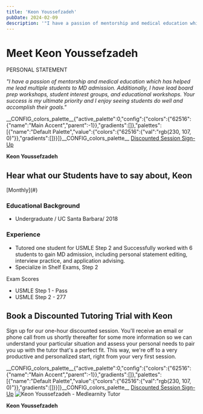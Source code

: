 ```yaml
---
title: 'Keon Youssefzadeh'
pubDate: 2024-02-09
description: '"I have a passion of mentorship and medical education which has helped me lead multiple students to MD admission. Additionally, I have lead board prep work'
---
```


# Meet Keon Youssefzadeh

PERSONAL STATEMENT

_"I have a passion of mentorship and medical education which has helped me lead multiple students to MD admission. Additionally, I have lead board prep workshops, student interest groups, and educational workshops. Your success is my ultimate priority and I enjoy seeing students do well and accomplish their goals."_

\_\_CONFIG_colors_palette\_\_{"active_palette":0,"config":{"colors":{"62516":{"name":"Main Accent","parent":-1}},"gradients":\[\]},"palettes":\[{"name":"Default Palette","value":{"colors":{"62516":{"val":"rgb(230, 107, 0)"}},"gradients":\[\]}}\]}\_\_CONFIG_colors_palette\_\_ [Discounted Session Sign-Up](/purchase-discounted-session/)

**Keon Youssefzadeh**

## Hear what our Students have to say about, Keon

\[Monthly](#)

### Educational Background

- Undergraduate / UC Santa Barbara/ 2018

### Experience

- Tutored one student for USMLE Step 2 and Successfully worked with 6 students to gain MD admission, including personal statement editing, interview practice, and application advising.
- Specialize in Shelf Exams, Step 2

Exam Scores

- USMLE Step 1 - Pass
- USMLE Step 2 - 277

## Book a Discounted Tutoring Trial with Keon

Sign up for our one-hour discounted session. You'll receive an email or phone call from us shortly thereafter for some more information so we can understand your particular situation and assess your personal needs to pair you up with the tutor that's a perfect fit. This way, we're off to a very productive and personalized start, right from your very first session.

\_\_CONFIG_colors_palette\_\_{"active_palette":0,"config":{"colors":{"62516":{"name":"Main Accent","parent":-1}},"gradients":\[\]},"palettes":\[{"name":"Default Palette","value":{"colors":{"62516":{"val":"rgb(230, 107, 0)"}},"gradients":\[\]}}\]}\_\_CONFIG_colors_palette\_\_ [Discounted Session Sign-Up](/purchase-discounted-session/) ![Keon Youssefzadeh - Medlearnity Tutor](https://i2xfwztd2ksbegse.public.blob.vercel-storage.com/wp/2024/02/Keon-Youssefzadeh.webp 'Keon Youssefzadeh')

**Keon Youssefzadeh**
